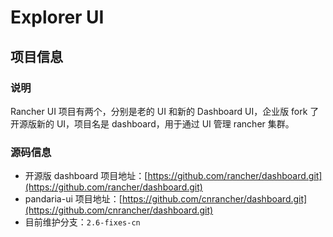 # Explorer UI

## 项目信息

###  说明

Rancher UI 项目有两个，分别是老的 UI 和新的 Dashboard UI，企业版 fork 了开源版新的 UI，项目名是 dashboard，用于通过 UI 管理 rancher 集群。

### 源码信息

- 开源版 dashboard 项目地址：[https://github.com/rancher/dashboard.git](https://github.com/rancher/dashboard.git)
- pandaria-ui 项目地址：[https://github.com/cnrancher/dashboard.git](https://github.com/cnrancher/dashboard.git)
- 目前维护分支：`2.6-fixes-cn`